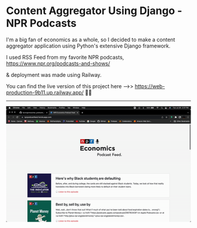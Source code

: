 # Content Aggregator Using Django - NPR Podcasts

I'm a big fan of economics as a whole, so I decided to make a content aggregator application using Python's extensive Django framework.

I used RSS Feed from my favorite NPR podcasts, https://www.npr.org/podcasts-and-shows/

& deployment was made using Railway.

You can find the live version of this project here -->> https://web-production-9b11.up.railway.app/ ✌🏼

---

<div id="gif" align="center">

![npr gif](static/imgs/nrpgif.gif)

<div>
